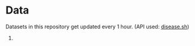 # Data

Datasets in this repository get updated every 1 hour. (API used: [disease.sh](https://disease.sh/))

1. 
